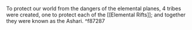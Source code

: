 To protect our world from the dangers of the elemental planes, 4 tribes were created, one to protect each of the [[Elemental Rifts]]; and together they were known as the Ashari. ^f87287